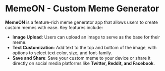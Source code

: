 # MemeON - Custom Meme Generator

**MemeON** is a feature-rich meme generator app that allows users to create custom memes with ease. Key features include:

- **Image Upload**: Users can upload an image to serve as the base for their meme.
- **Text Customization**: Add text to the top and bottom of the image, with options to select text color, size, and font-family.
- **Save and Share**: Save your custom meme to your device or share it directly on social media platforms like **Twitter, Reddit, and Facebook**.
